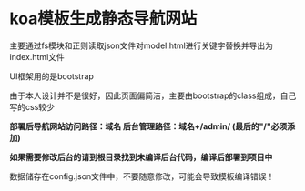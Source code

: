 <h1>koa模板生成静态导航网站</h1>
<p>主要通过fs模块和正则读取json文件对model.html进行关键字替换并导出为index.html文件</p>
<p>UI框架用的是bootstrap</p>
<p>由于本人设计并不是很好，因此页面偏简洁，主要由bootstrap的class组成，自己写的css较少</p>
<p><b>部署后导航网站访问路径：域名   后台管理路径：域名+/admin/ (最后的"/"必须添加)</b></p>
<p><b>如果需要修改后台的请到根目录找到未编译后台代码，编译后部署到项目中</b></p>
<p>数据储存在config.json文件中，不要随意修改，可能会导致模板编译错误！</p>
